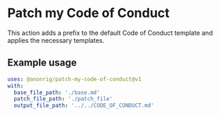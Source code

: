 # Patch my Code of Conduct

This action adds a prefix to the default Code of Conduct template and applies the necessary templates.

## Example usage

```yaml
uses: @anonrig/patch-my-code-of-conduct@v1
with:
  base_file_path: './base.md'
  patch_file_path: './patch_file'
  output_file_path: '../../CODE_OF_CONDUCT.md'
```
